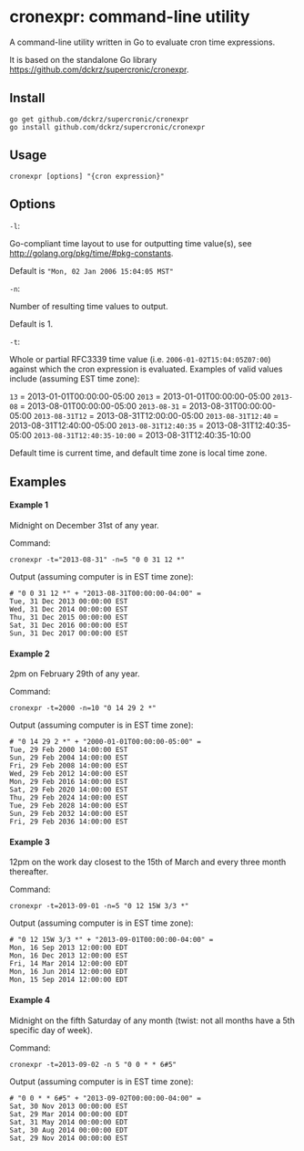 cronexpr: command-line utility
==============================

A command-line utility written in Go to evaluate cron time expressions.

It is based on the standalone Go library <https://github.com/dckrz/supercronic/cronexpr>.

## Install

    go get github.com/dckrz/supercronic/cronexpr
    go install github.com/dckrz/supercronic/cronexpr

## Usage

    cronexpr [options] "{cron expression}"

## Options

`-l`:

Go-compliant time layout to use for outputting time value(s), see <http://golang.org/pkg/time/#pkg-constants>.

Default is `"Mon, 02 Jan 2006 15:04:05 MST"`

`-n`:

Number of resulting time values to output.

Default is 1.

`-t`:

Whole or partial RFC3339 time value (i.e. `2006-01-02T15:04:05Z07:00`) against which the cron expression is evaluated. Examples of valid values include (assuming EST time zone):

`13` = 2013-01-01T00:00:00-05:00
`2013` = 2013-01-01T00:00:00-05:00
`2013-08` = 2013-08-01T00:00:00-05:00
`2013-08-31` = 2013-08-31T00:00:00-05:00
`2013-08-31T12` = 2013-08-31T12:00:00-05:00
`2013-08-31T12:40` = 2013-08-31T12:40:00-05:00
`2013-08-31T12:40:35` = 2013-08-31T12:40:35-05:00
`2013-08-31T12:40:35-10:00` = 2013-08-31T12:40:35-10:00

Default time is current time, and default time zone is local time zone.

## Examples

#### Example 1

Midnight on December 31st of any year.

Command:

    cronexpr -t="2013-08-31" -n=5 "0 0 31 12 *"

Output (assuming computer is in EST time zone):

    # "0 0 31 12 *" + "2013-08-31T00:00:00-04:00" =
    Tue, 31 Dec 2013 00:00:00 EST
    Wed, 31 Dec 2014 00:00:00 EST
    Thu, 31 Dec 2015 00:00:00 EST
    Sat, 31 Dec 2016 00:00:00 EST
    Sun, 31 Dec 2017 00:00:00 EST

#### Example 2

2pm on February 29th of any year.

Command:

    cronexpr -t=2000 -n=10 "0 14 29 2 *"

Output (assuming computer is in EST time zone):

    # "0 14 29 2 *" + "2000-01-01T00:00:00-05:00" =
    Tue, 29 Feb 2000 14:00:00 EST
    Sun, 29 Feb 2004 14:00:00 EST
    Fri, 29 Feb 2008 14:00:00 EST
    Wed, 29 Feb 2012 14:00:00 EST
    Mon, 29 Feb 2016 14:00:00 EST
    Sat, 29 Feb 2020 14:00:00 EST
    Thu, 29 Feb 2024 14:00:00 EST
    Tue, 29 Feb 2028 14:00:00 EST
    Sun, 29 Feb 2032 14:00:00 EST
    Fri, 29 Feb 2036 14:00:00 EST

#### Example 3

12pm on the work day closest to the 15th of March and every three month
thereafter.

Command:

    cronexpr -t=2013-09-01 -n=5 "0 12 15W 3/3 *"

Output (assuming computer is in EST time zone):

    # "0 12 15W 3/3 *" + "2013-09-01T00:00:00-04:00" =
    Mon, 16 Sep 2013 12:00:00 EDT
    Mon, 16 Dec 2013 12:00:00 EST
    Fri, 14 Mar 2014 12:00:00 EDT
    Mon, 16 Jun 2014 12:00:00 EDT
    Mon, 15 Sep 2014 12:00:00 EDT

#### Example 4

Midnight on the fifth Saturday of any month (twist: not all months have a 5th
specific day of week).

Command:

    cronexpr -t=2013-09-02 -n 5 "0 0 * * 6#5"

Output (assuming computer is in EST time zone):

    # "0 0 * * 6#5" + "2013-09-02T00:00:00-04:00" =
    Sat, 30 Nov 2013 00:00:00 EST
    Sat, 29 Mar 2014 00:00:00 EDT
    Sat, 31 May 2014 00:00:00 EDT
    Sat, 30 Aug 2014 00:00:00 EDT
    Sat, 29 Nov 2014 00:00:00 EST
